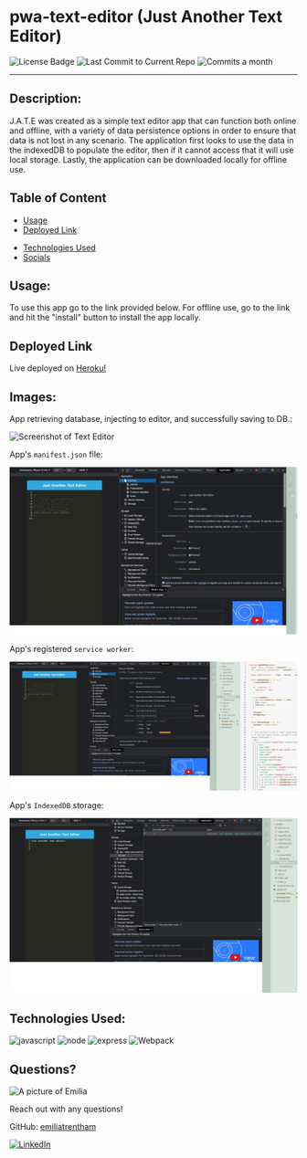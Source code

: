 # pwa-text-editor (Just Another Text Editor)

![License Badge](https://img.shields.io/badge/license-MIT-brightgreen)
![Last Commit to Current Repo](https://img.shields.io/github/last-commit/emiliatrentham/pwa-text-editor)
![Commits a month](https://img.shields.io/github/commit-activity/m/emiliatrentham/pwa-text-editor)

------

## Description:  

J.A.T.E was created as a simple text editor app that can function both online and offline, with a variety of data persistence options in order to ensure that data is not lost in any scenario. The application first looks to use the data in the indexedDB to populate the editor, then if it cannot access that it will use local storage. Lastly, the application can be downloaded locally for offline use.

## Table of Content


- [Usage](#usage)
- [Deployed Link](#deployed-link)
<!-- - [Images](#images) -->
- [Technologies Used](#technologies-used) 
- [ Socials](#questions)

## Usage:

To use this app go to the link provided below.  For offline use, go to the link and hit the "install" button to install the app locally.

## Deployed Link

Live deployed on [Heroku!](https://pwa-text-editor-2-23.herokuapp.com/)


## Images:

App retrieving database, injecting to editor, and successfully saving to DB.:  

![Screenshot of Text Editor](./Assets/text-I.jpg)

App's `manifest.json` file:  

![Screenshot of Text Editor](./Assets/Manifest.png)

App's registered `service worker`:  

![Screenshot of Text Editor](./Assets/service-worker.png)

App's `IndexedDB` storage:  

![Screenshot of Text Editor](./Assets/IndexedDB.png)


## Technologies Used:

![javascript](https://img.shields.io/badge/JavaScript-323330?style=for-the-badge&logo=javascript&logoColor=F7DF1E)
![node](https://img.shields.io/badge/Node.js-339933?style=for-the-badge&logo=nodedotjs&logoColor=white)
![express](https://img.shields.io/badge/Express.js-000000?style=for-the-badge&logo=express&logoColor=white)
![Webpack](https://img.shields.io/badge/Webpack-8DD6F9?style=for-the-badge&logo=Webpack&logoColor=white)

## Questions?

<img src="https://avatars.githubusercontent.com/u/38886696?s=400&u=1ab29d002cf7b80fe6af55c9677da4b90b21df6f&v=4" alt="A picture of Emilia" width="40%" />

Reach out with any questions!

GitHub: [emiliatrentham](https://github.com/emiliatrentham)

[![LinkedIn](https://img.shields.io/badge/linkedin-%230077B5.svg?style=for-the-badge&logo=linkedin&logoColor=white)](https://www.linkedin.com/in/emilia-trentham-987a59164/)